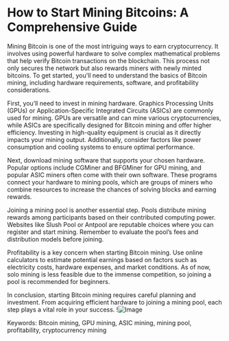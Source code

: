 # How to Start Mining Bitcoins: A Comprehensive Guide

Mining Bitcoin is one of the most intriguing ways to earn cryptocurrency. It involves using powerful hardware to solve complex mathematical problems that help verify Bitcoin transactions on the blockchain. This process not only secures the network but also rewards miners with newly minted bitcoins. To get started, you'll need to understand the basics of Bitcoin mining, including hardware requirements, software, and profitability considerations.

First, you’ll need to invest in mining hardware. Graphics Processing Units (GPUs) or Application-Specific Integrated Circuits (ASICs) are commonly used for mining. GPUs are versatile and can mine various cryptocurrencies, while ASICs are specifically designed for Bitcoin mining and offer higher efficiency. Investing in high-quality equipment is crucial as it directly impacts your mining output. Additionally, consider factors like power consumption and cooling systems to ensure optimal performance.

Next, download mining software that supports your chosen hardware. Popular options include CGMiner and BFGMiner for GPU mining, and popular ASIC miners often come with their own software. These programs connect your hardware to mining pools, which are groups of miners who combine resources to increase the chances of solving blocks and earning rewards.

Joining a mining pool is another essential step. Pools distribute mining rewards among participants based on their contributed computing power. Websites like Slush Pool or Antpool are reputable choices where you can register and start mining. Remember to evaluate the pool’s fees and distribution models before joining.

Profitability is a key concern when starting Bitcoin mining. Use online calculators to estimate potential earnings based on factors such as electricity costs, hardware expenses, and market conditions. As of now, solo mining is less feasible due to the immense competition, so joining a pool is recommended for beginners.

In conclusion, starting Bitcoin mining requires careful planning and investment. From acquiring efficient hardware to joining a mining pool, each step plays a vital role in your success. !![Image](https://github.com/user-attachments/assets/3be06921-4469-491d-bd37-5f14c53422b7)

Keywords: Bitcoin mining, GPU mining, ASIC mining, mining pool, profitability, cryptocurrency mining